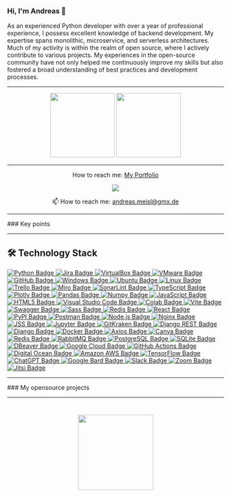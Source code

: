 ### Hi, I'm Andreas 👋

As an experienced Python developer with over a year of professional experience, I possess excellent knowledge of backend development. My expertise spans monolithic, microservice, and serverless architectures. Much of my activity is within the realm of open source, where I actively contribute to various projects. My experiences in the open-source community have not only helped me continuously improve my skills but also fostered a broad understanding of best practices and development processes.
<hr>
<p align='center'>
   <a href="https://github-readme-stats.vercel.app/api?username=Indigopearl3&show_icons=true&count_private=true"><img
           height=150
           src="https://github-readme-stats.vercel.app/api?username=Indigopearl&show_icons=true&count_private=true"/></a>
   <a href="https://github.com/Indigopearl/github-readme-stats"><img height=150
                                                                  src="https://github-readme-stats.vercel.app/api/top-langs/?username=Indigopearl&layout=compact"/></a>
</p>
<hr>

<p align='center'>
  How to reach me: <a href='https://andreas-meisl.my.canva.site/portfolio'>My Portfolio</a>
</p>

<p align='center'>
   <a href="https://www.linkedin.com/in/andreas-meisl/">
       <img src="https://img.shields.io/badge/linkedin-%230077B5.svg?&style=for-the-badge&logo=linkedin&logoColor=white"/></a>
   
   </a>
<p align='center'>
   📫 How to reach me: <a href='mailto:andreas.meisl@gmx.de'>andreas.meisl@gmx.de</a>
</p>

<hr>
### Key points

<hr>


## 🛠 Technology Stack

<a href="https://img.shields.io/badge/Python-FFD43B?style=for-the-badge&logo=python&logoColor=blue">
  <img src="https://img.shields.io/badge/Python-FFD43B?style=for-the-badge&logo=python&logoColor=blue" alt="Python Badge">
</a>
<a href="https://img.shields.io/badge/Jira-0052CC?style=for-the-badge&logo=Jira&logoColor=white">
  <img src="https://img.shields.io/badge/Jira-0052CC?style=for-the-badge&logo=Jira&logoColor=white" alt="Jira Badge">
</a>
<a href="https://img.shields.io/badge/VirtualBox-21416b?style=for-the-badge&logo=VirtualBox&logoColor=white">
  <img src="https://img.shields.io/badge/VirtualBox-21416b?style=for-the-badge&logo=VirtualBox&logoColor=white" alt="VirtualBox Badge">
</a>
<a href="https://img.shields.io/badge/VMware-231f20?style=for-the-badge&logo=VMware&logoColor=white">
  <img src="https://img.shields.io/badge/VMware-231f20?style=for-the-badge&logo=VMware&logoColor=white" alt="VMware Badge">
</a>
<a href="https://img.shields.io/badge/GitHub-100000?style=for-the-badge&logo=github&logoColor=white">
  <img src="https://img.shields.io/badge/GitHub-100000?style=for-the-badge&logo=github&logoColor=white" alt="GitHub Badge">
</a>
<a href="https://img.shields.io/badge/Windows-0078D6?style=for-the-badge&logo=windows&logoColor=white">
  <img src="https://img.shields.io/badge/Windows-0078D6?style=for-the-badge&logo=windows&logoColor=white" alt="Windows Badge">
</a>
<a href="https://img.shields.io/badge/Ubuntu-E95420?style=for-the-badge&logo=ubuntu&logoColor=white">
  <img src="https://img.shields.io/badge/Ubuntu-E95420?style=for-the-badge&logo=ubuntu&logoColor=white" alt="Ubuntu Badge">
</a>
<a href="https://img.shields.io/badge/Linux-FCC624?style=for-the-badge&logo=linux&logoColor=black">
  <img src="https://img.shields.io/badge/Linux-FCC624?style=for-the-badge&logo=linux&logoColor=black" alt="Linux Badge">
</a>
<a href="https://img.shields.io/badge/Trello-0052CC?style=for-the-badge&logo=trello&logoColor=white">
  <img src="https://img.shields.io/badge/Trello-0052CC?style=for-the-badge&logo=trello&logoColor=white" alt="Trello Badge">
</a>
<a href="https://img.shields.io/badge/Miro-F7C922?style=for-the-badge&logo=Miro&logoColor=050036">
  <img src="https://img.shields.io/badge/Miro-F7C922?style=for-the-badge&logo=Miro&logoColor=050036" alt="Miro Badge">
</a>
<a href="https://img.shields.io/badge/SonarLint-CB2029?style=for-the-badge&logo=sonarlint&logoColor=white">
  <img src="https://img.shields.io/badge/SonarLint-CB2029?style=for-the-badge&logo=sonarlint&logoColor=white" alt="SonarLint Badge">
</a>
<a href="https://img.shields.io/badge/TypeScript-007ACC?style=for-the-badge&logo=typescript&logoColor=white">
  <img src="https://img.shields.io/badge/TypeScript-007ACC?style=for-the-badge&logo=typescript&logoColor=white" alt="TypeScript Badge">
</a>
<a href="https://img.shields.io/badge/Plotly-239120?style=for-the-badge&logo=plotly&logoColor=white">
  <img src="https://img.shields.io/badge/Plotly-239120?style=for-the-badge&logo=plotly&logoColor=white" alt="Plotly Badge">
</a>
<a href="https://img.shields.io/badge/Pandas-2C2D72?style=for-the-badge&logo=pandas&logoColor=white">
  <img src="https://img.shields.io/badge/Pandas-2C2D72?style=for-the-badge&logo=pandas&logoColor=white" alt="Pandas Badge">
</a>
<a href="https://img.shields.io/badge/Numpy-777BB4?style=for-the-badge&logo=numpy&logoColor=white">
  <img src="https://img.shields.io/badge/Numpy-777BB4?style=for-the-badge&logo=numpy&logoColor=white" alt="Numpy Badge">
</a>
<a href="https://img.shields.io/badge/JavaScript-323330?style=for-the-badge&logo=javascript&logoColor=F7DF1E">
  <img src="https://img.shields.io/badge/JavaScript-323330?style=for-the-badge&logo=javascript&logoColor=F7DF1E" alt="JavaScript Badge">
</a>
<a href="https://img.shields.io/badge/HTML5-E34F26?style=for-the-badge&logo=html5&logoColor=white">
  <img src="https://img.shields.io/badge/HTML5-E34F26?style=for-the-badge&logo=html5&logoColor=white" alt="HTML5 Badge">
</a>
<a href="https://img.shields.io/badge/Visual_Studio_Code-0078D4?style=for-the-badge&logo=visual%20studio%20code&logoColor=white">
  <img src="https://img.shields.io/badge/Visual_Studio_Code-0078D4?style=for-the-badge&logo=visual%20studio%20code&logoColor=white" alt="Visual Studio Code Badge">
</a>
<a href="https://img.shields.io/badge/Colab-F9AB00?style=for-the-badge&logo=googlecolab&color=525252">
  <img src="https://img.shields.io/badge/Colab-F9AB00?style=for-the-badge&logo=googlecolab&color=525252" alt="Colab Badge">
</a>
<a href="https://img.shields.io/badge/Vite-B73BFE?style=for-the-badge&logo=vite&logoColor=FFD62E">
  <img src="https://img.shields.io/badge/Vite-B73BFE?style=for-the-badge&logo=vite&logoColor=FFD62E" alt="Vite Badge">
</a>
<a href="https://img.shields.io/badge/Swagger-85EA2D?style=for-the-badge&logo=Swagger&logoColor=white">
  <img src="https://img.shields.io/badge/Swagger-85EA2D?style=for-the-badge&logo=Swagger&logoColor=white" alt="Swagger Badge">
</a>
<a href="https://img.shields.io/badge/Sass-CC6699?style=for-the-badge&logo=sass&logoColor=white">
  <img src="https://img.shields.io/badge/Sass-CC6699?style=for-the-badge&logo=sass&logoColor=white" alt="Sass Badge">
</a>
<a href="https://img.shields.io/badge/redis-CC0000.svg?&style=for-the-badge&logo=redis&logoColor=white">
  <img src="https://img.shields.io/badge/redis-CC0000.svg?&style=for-the-badge&logo=redis&logoColor=white" alt="Redis Badge">
</a>
<a href="https://img.shields.io/badge/React-20232A?style=for-the-badge&logo=react&logoColor=61DAFB">
  <img src="https://img.shields.io/badge/React-20232A?style=for-the-badge&logo=react&logoColor=61DAFB" alt="React Badge">
</a>
<a href="https://img.shields.io/badge/pypi-3775A9?style=for-the-badge&logo=pypi&logoColor=white">
  <img src="https://img.shields.io/badge/pypi-3775A9?style=for-the-badge&logo=pypi&logoColor=white" alt="PyPI Badge">
</a>
<a href="https://img.shields.io/badge/Postman-FF6C37?style=for-the-badge&logo=Postman&logoColor=white">
  <img src="https://img.shields.io/badge/Postman-FF6C37?style=for-the-badge&logo=Postman&logoColor=white" alt="Postman Badge">
</a>
<a href="https://img.shields.io/badge/Node%20js-339933?style=for-the-badge&logo=nodedotjs&logoColor=white">
  <img src="https://img.shields.io/badge/Node%20js-339933?style=for-the-badge&logo=nodedotjs&logoColor=white" alt="Node.js Badge">
</a>
<a href="https://img.shields.io/badge/Nginx-009639?style=for-the-badge&logo=nginx&logoColor=white">
  <img src="https://img.shields.io/badge/Nginx-009639?style=for-the-badge&logo=nginx&logoColor=white" alt="Nginx Badge">
</a>
<a href="https://img.shields.io/badge/JSS-F7DF1E?style=for-the-badge&logo=JSS&logoColor=white">
  <img src="https://img.shields.io/badge/JSS-F7DF1E?style=for-the-badge&logo=JSS&logoColor=white" alt="JSS Badge">
</a>
<a href="https://img.shields.io/badge/Jupyter-F37626.svg?&style=for-the-badge&logo=Jupyter&logoColor=white">
  <img src="https://img.shields.io/badge/Jupyter-F37626.svg?&style=for-the-badge&logo=Jupyter&logoColor=white" alt="Jupyter Badge">
</a>
<a href="https://img.shields.io/badge/GitKraken-179287?style=for-the-badge&logo=GitKraken&logoColor=white">
  <img src="https://img.shields.io/badge/GitKraken-179287?style=for-the-badge&logo=GitKraken&logoColor=white" alt="GitKraken Badge">
</a>
<a href="https://img.shields.io/badge/django%20rest-ff1709?style=for-the-badge&logo=django&logoColor=white">
  <img src="https://img.shields.io/badge/django%20rest-ff1709?style=for-the-badge&logo=django&logoColor=white" alt="Django REST Badge">
</a>
<a href="https://img.shields.io/badge/Django-092E20?style=for-the-badge&logo=django&logoColor=green">
  <img src="https://img.shields.io/badge/Django-092E20?style=for-the-badge&logo=django&logoColor=green" alt="Django Badge">
</a>
<a href="https://img.shields.io/badge/Docker-2CA5E0?style=for-the-badge&logo=docker&logoColor=white">
  <img src="https://img.shields.io/badge/Docker-2CA5E0?style=for-the-badge&logo=docker&logoColor=white" alt="Docker Badge">
</a>
<a href="https://img.shields.io/badge/axios-671ddf?&style=for-the-badge&logo=axios&logoColor=white">
  <img src="https://img.shields.io/badge/axios-671ddf?&style=for-the-badge&logo=axios&logoColor=white" alt="Axios Badge">
</a>
<a href="https://img.shields.io/badge/Canva-%2300C4CC.svg?&style=for-the-badge&logo=Canva&logoColor=white">
  <img src="https://img.shields.io/badge/Canva-%2300C4CC.svg?&style=for-the-badge&logo=Canva&logoColor=white" alt="Canva Badge">
</a>
<a href="https://img.shields.io/badge/redis-%23DD0031.svg?&style=for-the-badge&logo=redis&logoColor=white">
  <img src="https://img.shields.io/badge/redis-%23DD0031.svg?&style=for-the-badge&logo=redis&logoColor=white" alt="Redis Badge">
</a>
<a href="https://img.shields.io/badge/rabbitmq-%23FF6600.svg?&style=for-the-badge&logo=rabbitmq&logoColor=white">
  <img src="https://img.shields.io/badge/rabbitmq-%23FF6600.svg?&style=for-the-badge&logo=rabbitmq&logoColor=white" alt="RabbitMQ Badge">
</a>
<a href="https://img.shields.io/badge/PostgreSQL-316192?style=for-the-badge&logo=postgresql&logoColor=white">
  <img src="https://img.shields.io/badge/PostgreSQL-316192?style=for-the-badge&logo=postgresql&logoColor=white" alt="PostgreSQL Badge">
</a>
<a href="https://img.shields.io/badge/Sqlite-003B57?style=for-the-badge&logo=sqlite&logoColor=white">
  <img src="https://img.shields.io/badge/Sqlite-003B57?style=for-the-badge&logo=sqlite&logoColor=white" alt="SQLite Badge">
</a>
<a href="https://img.shields.io/badge/dbeaver-382923?style=for-the-badge&logo=dbeaver&logoColor=white">
  <img src="https://img.shields.io/badge/dbeaver-382923?style=for-the-badge&logo=dbeaver&logoColor=white" alt="DBeaver Badge">
</a>
<a href="https://img.shields.io/badge/Google_Cloud-4285F4?style=for-the-badge&logo=google-cloud&logoColor=white">
  <img src="https://img.shields.io/badge/Google_Cloud-4285F4?style=for-the-badge&logo=google-cloud&logoColor=white" alt="Google Cloud Badge">
</a>
<a href="https://img.shields.io/badge/GitHub_Actions-2088FF?style=for-the-badge&logo=github-actions&logoColor=white">
  <img src="https://img.shields.io/badge/GitHub_Actions-2088FF?style=for-the-badge&logo=github-actions&logoColor=white" alt="GitHub Actions Badge">
</a>
<a href="https://img.shields.io/badge/Digital_Ocean-0080FF?style=for-the-badge&logo=DigitalOcean&logoColor=white">
  <img src="https://img.shields.io/badge/Digital_Ocean-0080FF?style=for-the-badge&logo=DigitalOcean&logoColor=white" alt="Digital Ocean Badge">
</a>
<a href="https://img.shields.io/badge/Amazon_AWS-FF9900?style=for-the-badge&logo=amazonaws&logoColor=white">
  <img src="https://img.shields.io/badge/Amazon_AWS-FF9900?style=for-the-badge&logo=amazonaws&logoColor=white" alt="Amazon AWS Badge">
</a>
<a href="https://img.shields.io/badge/TensorFlow-FF6F00?style=for-the-badge&logo=tensorflow&logoColor=white">
  <img src="https://img.shields.io/badge/TensorFlow-FF6F00?style=for-the-badge&logo=tensorflow&logoColor=white" alt="TensorFlow Badge">
</a>
<a href="https://img.shields.io/badge/ChatGPT-74aa9c?style=for-the-badge&logo=openai&logoColor=white">
  <img src="https://img.shields.io/badge/ChatGPT-74aa9c?style=for-the-badge&logo=openai&logoColor=white" alt="ChatGPT Badge">
</a>
<a href="https://img.shields.io/badge/Google%20Bard-886FBF?style=for-the-badge&logo=googlebard&logoColor=fff">
  <img src="https://img.shields.io/badge/Google%20Bard-886FBF?style=for-the-badge&logo=googlebard&logoColor=fff" alt="Google Bard Badge">
</a>
<a href="https://img.shields.io/badge/Slack-4A154B?style=for-the-badge&logo=slack&logoColor=white">
  <img src="https://img.shields.io/badge/Slack-4A154B?style=for-the-badge&logo=slack&logoColor=white" alt="Slack Badge">
</a>
<a href="https://img.shields.io/badge/Zoom-2D8CFF?style=for-the-badge&logo=zoom&logoColor=white">
  <img src="https://img.shields.io/badge/Zoom-2D8CFF?style=for-the-badge&logo=zoom&logoColor=white" alt="Zoom Badge">
</a>
<a href="https://meet.jit.si/" target="_blank">
  <img src="https://img.shields.io/badge/Join%20Jitsi-Video%20Meeting-9cf" alt="Jitsi Badge">
</a>

<hr>
### My opensource projects

<hr>

<div align="center" style="margin: 40px 0">
   <a href="https://github.com/Indigopearl/github-profile-views-counter">
       <img width="175px" src="https://komarev.com/ghpvc/?username=Indigopearl&color=DE002D">
   </a>
</div>
